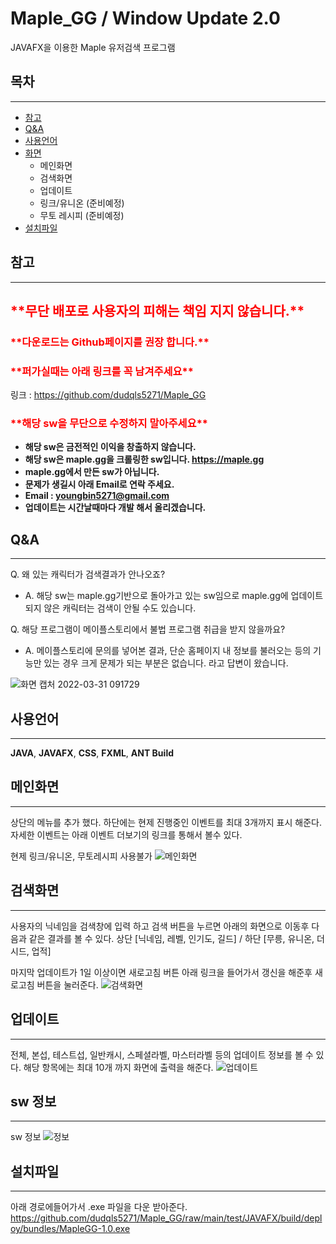 # Maple_GG / Window Update 2.0

JAVAFX을 이용한 Maple 유저검색 프로그램

## 목차

---
- [참고](#참고)
- [Q&A](#Q&A)
- [사용언어](#사용언어)
- [화면](#메인화면)
  - 메인화면
  - 검색화면
  - 업데이트
  - 링크/유니온 (준비예정)
  - 무토 레시피 (준비예정)
- [설치파일](#설치파일)

## 참고
---
<h2 style = "color:red">**무단 배포로 사용자의 피해는 책임 지지 않습니다.**</h2>

<h3 style = "color:red">**다운로드는 Github페이지를 권장 합니다.**</h3>
<h3 style = "color:red">**퍼가실때는 아래 링크를 꼭 남겨주세요**</h3>

링크 : https://github.com/dudqls5271/Maple_GG

<h3 style = "color:red">**해당 sw을 무단으로 수정하지 말아주세요**</h3>


- **해당 sw은 금전적인 이익을 창출하지 않습니다.**
- **해당 sw은 maple.gg을 크롤링한 sw입니다. https://maple.gg**
- **maple.gg에서 만든 sw가 아닙니다.**
- **문제가 생길시 아래 Email로 연락 주세요.**
- **Email : youngbin5271@gmail.com**
- **업데이트는 시간날때마다 개발 해서 올리겠습니다.**


## Q&A
---
Q. 왜 있는 캐릭터가 검색결과가 안나오죠?
- A. 해당 sw는 maple.gg기반으로 돌아가고 있는 sw임으로 maple.gg에 업데이트되지 않은 캐릭터는 검색이 안될 수도 있습니다.


Q. 해당 프로그램이 메이플스토리에서 불법 프로그램 취급을 받지 않을까요?
 - A. 메이플스토리에 문의를 넣어본 결과, 단순 홈페이지 내 정보를 불러오는 등의 기능만 있는 경우 크게 문제가 되는 부분은 없습니다. 라고 답변이 왔습니다.
 
![화면 캡처 2022-03-31 091729](https://user-images.githubusercontent.com/49426352/160951592-4039c6d0-844d-4eb8-80a1-4ec9f2374530.png)

## 사용언어
---
**JAVA**, **JAVAFX**, **CSS**, **FXML**, **ANT Build**

## 메인화면
---
상단의 메뉴를 추가 했다.
하단에는 현제 진행중인 이벤트를 최대 3개까지 표시 해준다.
자세한 이벤트는 아래 이벤트 더보기의 링크를 통해서 볼수 있다.

현제 링크/유니온, 무토레시피 사용불가
![메인화면](https://user-images.githubusercontent.com/49426352/159939191-fdee027b-dd3b-4416-8baa-4e7bfa7a61ef.png)


## 검색화면
---
사용자의 닉네임을 검색창에 입력 하고 검색 버튼을 누르면 아래의 화면으로 이동후 다음과 같은 결과를 볼 수 있다.
상단 [닉네임, 레벨, 인기도, 길드] / 하단 [무릉, 유니온, 더시드, 업적] 

마지막 업데이트가 1일 이상이면 새로고침 버튼 아래 링크을 들어가서 갱신을 해준후 새로고침 버튼을 눌러준다.
![검색화면](https://user-images.githubusercontent.com/49426352/159939200-fed543c0-316f-4be1-b113-270b24dea80c.png)


## 업데이트
---
전체, 본섭, 테스트섭, 일반캐시, 스페셜라벨, 마스터라벨 등의 업데이트 정보를 볼 수 있다.
해당 항목에는 최대 10개 까지 화면에 출력을 해준다.
![업데이트](https://user-images.githubusercontent.com/49426352/159939205-497b8fd0-730d-4fa8-aac5-c05e15b5f36a.png)


## sw 정보
---
sw 정보
![정보](https://user-images.githubusercontent.com/49426352/159939207-79368db1-46e8-4d7c-8a10-6018e4daafa3.png)


## 설치파일
---
아래 경로에들어가서 .exe 파일을 다운 받아준다.
https://github.com/dudqls5271/Maple_GG/raw/main/test/JAVAFX/build/deploy/bundles/MapleGG-1.0.exe
